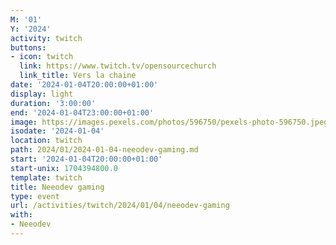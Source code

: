 ```yaml
---
M: '01'
Y: '2024'
activity: twitch
buttons:
- icon: twitch
  link: https://www.twitch.tv/opensourcechurch
  link_title: Vers la chaine
date: '2024-01-04T20:00:00+01:00'
display: light
duration: '3:00:00'
end: '2024-01-04T23:00:00+01:00'
image: https://images.pexels.com/photos/596750/pexels-photo-596750.jpeg
isodate: '2024-01-04'
location: twitch
path: 2024/01/2024-01-04-neeodev-gaming.md
start: '2024-01-04T20:00:00+01:00'
start-unix: 1704394800.0
template: twitch
title: Neeodev gaming
type: event
url: /activities/twitch/2024/01/04/neeodev-gaming
with:
- Neeodev
---
```

